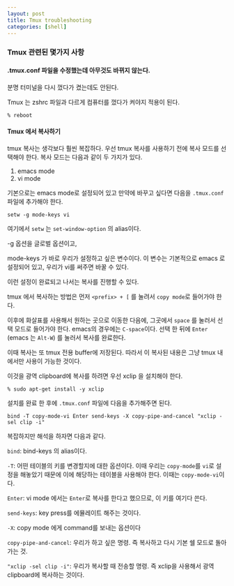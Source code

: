 ```yaml
---
layout: post
title: Tmux troubleshooting
categories: [shell]
---
```


### Tmux 관련된 몇가지 사항

#### .tmux.conf 파일을 수정했는데 아무것도 바뀌지 않는다.

분명 터미널을 다시 껐다가 켰는데도 안된다.

Tmux 는 zshrc 파일과 다르게 컴퓨터를 껐다가 켜야지 적용이 된다.

```
% reboot
```

#### Tmux 에서 복사하기

tmux 복사는 생각보다 훨씬 복잡하다. 우선 tmux 복사를 사용하기 전에 복사 모드를 선택해야 한다. 복사 모드는 다음과 같이 두 가지가 있다.

1. emacs mode
2. vi mode

기본으로는 emacs mode로 설정되어 있고 만약에 바꾸고 싶다면 다음을 `.tmux.conf` 파일에 추가해야 한다.

```
setw -g mode-keys vi
```

여기에서 `setw` 는 `set-window-option` 의 alias이다.

-g 옵션을 글로벌 옵션이고,

mode-keys 가 바로 우리가 설정하고 싶은 변수이다. 이 변수는 기본적으로 emacs 로 설정되어 있고, 우리가 vi를 써주면 바꿀 수 있다.

이런 설정이 완료되고 나서는 복사를 진행할 수 있다.

tmux 에서 복사하는 방법은 먼저 `<prefix> + [` 를 눌려서 `copy mode`로 들어가야 한다.

이후에 화살표를 사용해서 원하는 곳으로 이동한 다음에, 그곳에서 `space` 를 눌러서 선택 모드로 들어가야 한다. emacs의 경우에는 `C-space`이다. 선택 한 뒤에 `Enter` (emacs 는 `Alt-W`) 를 눌러서 복사를 완료한다.

이때 복사는 또 tmux 전용 buffer에 저장된다. 따라서 이 복사된 내용은 그냥 tmux 내에서만 사용이 가능한 것이다.

이것을 광역 clipboard에 복사를 하려면 우선 xclip 을 설치해야 한다.

```
% sudo apt-get install -y xclip
```

설치를 완료 한 후에 `.tmux.conf` 파일에 다음을 추가해주면 된다.

```
bind -T copy-mode-vi Enter send-keys -X copy-pipe-and-cancel "xclip -sel clip -i"
```

복잡하지만 해석을 하자면 다음과 같다.

`bind`: bind-keys 의 alias이다.

`-T`: 어떤 테이블의 키를 변경할지에 대한 옵션이다. 이때 우리는 `copy-mode`를 `vi`로 설정을 해놓았기 때문에 이에 해당하는 테이블을 사용해야 한다. 이때는 `copy-mode-vi`이다.

`Enter`: vi mode 에서는 `Enter`로 복사를 한다고 했으므로, 이 키를 여기다 쓴다.

`send-keys`: key press를 에뮬레이트 해주는 것이다.

`-X`: copy mode 에게 command를 보내는 옵션이다

`copy-pipe-and-cancel`: 우리가 하고 싶은 명령. 즉 복사하고 다시 기본 쉘 모드로 돌아가는 것.

`"xclip -sel clip -i"`: 우리가 복사할 때 전송할 명령. 즉 xclip을 사용해서 광역 clipboard에 복사하는 것이다.

